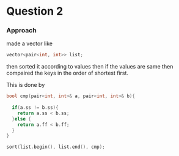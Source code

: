 # Question 2
 
### Approach 

made a vector like
```c++
vector<pair<int, int>> list;
```

then sorted it according to values then if the values are same then compaired the keys in the order of shortest first.

This is done by 
```c++
bool cmp(pair<int, int>& a, pair<int, int>& b){
 
  if(a.ss != b.ss){
    return a.ss < b.ss;
  }else {
    return a.ff < b.ff;
  }
}

sort(list.begin(), list.end(), cmp);

```